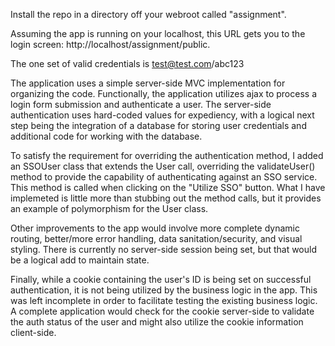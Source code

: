 Install the repo in a directory off your webroot called "assignment".

Assuming the app is running on your localhost, this URL gets you to the login screen: http://localhost/assignment/public.

The one set of valid credentials is test@test.com/abc123

The application uses a simple server-side MVC implementation for organizing the code. Functionally, the application utilizes ajax to process a login form submission and authenticate a user. The server-side authentication uses hard-coded values for expediency, with a logical next step being the integration of a database for storing user credentials and additional code for working with the database.

To satisfy the requirement for overriding the authentication method, I added an SSOUser class that extends the User call, overriding the validateUser() method to provide the capability of authenticating against an SSO service. This method is called when clicking on the "Utilize SSO" button. What I have implemeted is little more than stubbing out the method calls, but it provides an example of polymorphism for the User class.

Other improvements to the app would involve more complete dynamic routing, better/more error handling, data sanitation/security, and visual styling. There is currently no server-side session being set, but that would be a logical add to maintain state.

Finally, while a cookie containing the user's ID is being set on successful authentication, it is not being utilized by the business logic in the app. This was left incomplete in order to facilitate testing the existing business logic. A complete application would check for the cookie server-side to validate the auth status of the user and might also utilize the cookie information client-side.
